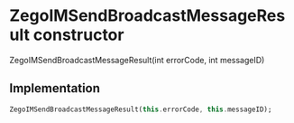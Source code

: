 


# ZegoIMSendBroadcastMessageResult constructor







ZegoIMSendBroadcastMessageResult(int errorCode, int messageID)





## Implementation

```dart
ZegoIMSendBroadcastMessageResult(this.errorCode, this.messageID);
```







